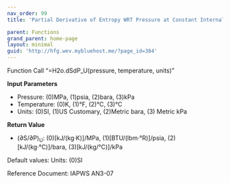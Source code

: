 ```yaml
---
nav_order: 99
title: 'Partial Derivative of Entropy WRT Pressure at Constant Internal Energy f(P, T)'

parent: Functions
grand_parent: home-page
layout: minimal
guid: 'http://hfg.wev.mybluehost.me/?page_id=384'
---
```


Function Call “=H2o.dSdP\_U(pressure, temperature, units)”

**Input Parameters**

- Pressure: (0)MPa, (1)psia, (2)bara, (3)kPa
- Temperature: (0)K, (1)°F, (2)°C, (3)°C
- Units: (0)SI, (1)US Customary, (2)Metric bara, (3) Metric kPa

**Return Value**

- (∂S/∂P)<sub>U</sub>: (0)\[kJ/(kg·K)\]/MPa, (1)\[BTU/(lbm·°R)\]/psia, (2)\[kJ/(kg·°C)\]/bara, (3)\[kJ/(kg/°C)\]/kPa

Default values: Units: (0)SI

Reference Document: IAPWS AN3-07